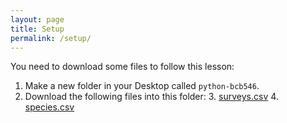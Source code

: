 ```yaml
---
layout: page
title: Setup
permalink: /setup/
---
```


You need to download some files to follow this lesson:

1. Make a new folder in your Desktop called `python-bcb546`.
2. Download the following files into this folder:
    3. [surveys.csv](https://raw.githubusercontent.com/EEOB-BioData/BCB546X-Spring2017/master/Week_8/data/surveys.csv)
    4. [species.csv](https://raw.githubusercontent.com/EEOB-BioData/BCB546X-Spring2017/master/Week_8/data/species.csv)


